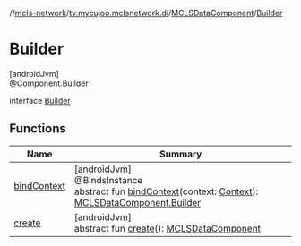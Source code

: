 //[mcls-network](../../../../index.md)/[tv.mycujoo.mclsnetwork.di](../../index.md)/[MCLSDataComponent](../index.md)/[Builder](index.md)

# Builder

[androidJvm]\
@Component.Builder

interface [Builder](index.md)

## Functions

| Name | Summary |
|---|---|
| [bindContext](bind-context.md) | [androidJvm]<br>@BindsInstance<br>abstract fun [bindContext](bind-context.md)(context: [Context](https://developer.android.com/reference/kotlin/android/content/Context.html)): [MCLSDataComponent.Builder](index.md) |
| [create](create.md) | [androidJvm]<br>abstract fun [create](create.md)(): [MCLSDataComponent](../index.md) |
